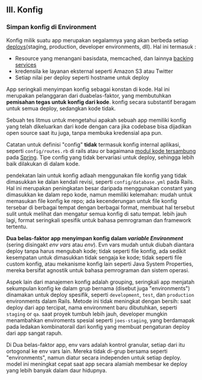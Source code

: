 ## III. Konfig
### Simpan konfig di Environment

Konfig milik suatu app merupakan segalamnya yang akan berbeda setiap [deploys](./codebase)(staging, production, developer environments, dll). Hal ini termasuk :

* Resource yang menangani basisdata, memcached, dan lainnya [backing services](./backing-services)
* kredensila ke layanan eksternal seperti Amazon S3 atau Twitter
* Setiap nilai per deploy seperti hostname untuk deploy

App seringkali menyimpan konfig sebagai konstan di kode. Hal ini merupakan pelanggaran dari duabelas-faktor, yang membutuhkan **pemisahan tegas untuk konfig dari kode**. konfig secara substantif beragam untuk semua deploy, sedangkan kode tidak.

Sebuah tes litmus untuk mengetahui apakah sebuah app memiliki konfig yang telah dikeluarkan dari kode dengan cara jika codebase bisa dijadikan open source saat itu juga, tanpa membuka kredensial apa pun.

Catatan untuk definisi "config" **tidak** termasuk konfig internal aplikasi, seperti `config/routes.rb` di rails atau or bagaimana [modul kode tersambung](http://docs.spring.io/spring/docs/current/spring-framework-reference/html/beans.html) pada [Spring](http://spring.io/).  Tipe config yang tidak bervariasi untuk deploy, sehingga lebih baik dilakukan di dalam kode.

pendekatan lain untuk konfig adlaah menggunakan file konfig yang tidak dimasukkan ke dalan kendali revisi, seperti `config/database.yml` pada Rails. Hal ini merupakan peningkatan besar daripada menggunakan constant yang dimasukkan ke dalam repo kode, namun memiliki kelemahan: mudah untuk memasukan file konfig ke repo; ada kecenderungan untuk file konfig tersebar di berbagai tempat dengan berbagai format, membuat hal tersebut sulit untuk melihat dan mengatur semua konfig di satu tempat. lebih jauh lagi, format seringkali spesifik untuk bahasa pemrograman dan framework tertentu.


**Dua belas-faktor app menyimpan konfig dalam *variable Environment*** (sering disingakt *env vars* atau *env*). Evn vars mudah untuk diubah diantara deploy tanpa harus mengubah kode; tidak seperti file konfig, ada sedikit kesempatan untuk dimasukkan tidak sengaja ke kode; tidak seperti file custom konfig, atau mekanisme konfig lain seperti Java System Properties, mereka bersifat agnostik untuk bahasa pemrograman dan sistem operasi.

Aspek lain dari manajemen konfig adalah grouping, seringkali app menjatah sekumpulan konfig ke dalam grup bernama (disebut juga "environments") dinamakan untuk deploy spesifik, seperti `development`, `test`, dan `production` environments dalam Rails. Metode ini tidak meningkat dengan bersih: saat deploy dari app tercipat, nama environment baru dibutuhkan, seperti `staging` or `qa`. saat proyek tumbuh lebih jauh, developer mungkin menambahkan enviroments spesial seperti `joes-staging`, yang berdamapak pada ledakan kombinatorail dari konfig yang membuat pengaturan deploy dari app sangat rapuh.

Di Dua belas-faktor app, env vars adalah kontrol granular, setiap dari itu ortogonal ke env vars lain. Mereka tidak di-grup bersama seperti "environments", namun diatur secara independen untuk setiap deploy. model ini meningkat cepat saat app secara alamiah membesar ke deploy yang lebih banyak dalam daur hidupnya.

